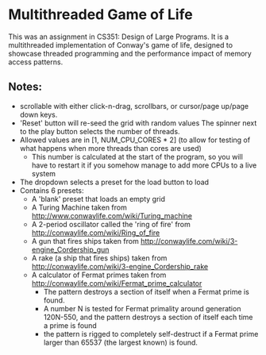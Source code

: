 # Multithreaded Game of Life
This was an assignment in CS351: Design of Large Programs. It is a multithreaded implementation of Conway's game of life, designed to showcase threaded programming and the performance impact of memory access patterns.

## Notes:
* scrollable with either click-n-drag, scrollbars, or cursor/page up/page down keys.
 * 'Reset' button will re-seed the grid with random values
 The spinner next to the play button selects the number of threads.
  * Allowed values are in [1, NUM_CPU_CORES * 2] (to allow for testing of what happens when more threads than cores are used)
      * This number is calculated at the start of the program, so you will have to restart it if you somehow manage to add more CPUs to a live system
  * The dropdown selects a preset for the load button to load
  * Contains 6 presets:
    * A 'blank' preset that loads an empty grid
    * A Turing Machine taken from http://www.conwaylife.com/wiki/Turing_machine
    * A 2-period oscillator called the 'ring of fire' from http://conwaylife.com/wiki/Ring_of_fire
    * A gun that fires ships taken from http://conwaylife.com/wiki/3-engine_Cordership_gun
    * A rake (a ship that fires ships) taken from http://conwaylife.com/wiki/3-engine_Cordership_rake
    * A calculator of Fermat primes taken from http://conwaylife.com/wiki/Fermat_prime_calculator
      * The pattern destroys a section of itself when a Fermat prime is found.
      * A number N is tested for Fermat primality around generation 120N-550, and the pattern destroys a section of itself each time a prime is found
      * the pattern is rigged to completely self-destruct if a Fermat prime larger than 65537 (the largest known) is found.
